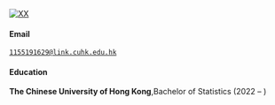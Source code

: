 [![XX](https://img.shields.io/badge/XX-github-blue?logo=github)](https://github.com/XX)


#### Email  
<code>1155191629@link.cuhk.edu.hk</code>  

#### Education  

**The Chinese University of Hong Kong**,Bachelor of Statistics (2022 – )  